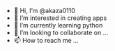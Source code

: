 - 👋 Hi, I’m @akaza0110
- 👀 I’m interested in creating apps
- 🌱 I’m currently learning python
- 💞️ I’m looking to collaborate on ...
- 📫 How to reach me ...

<!---
akaza0110/akaza0110 is a ✨ special ✨ repository because its `README.md` (this file) appears on your GitHub profile.
You can click the Preview link to take a look at your changes.
--->

